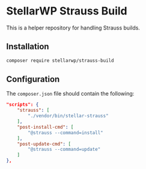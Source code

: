 # StellarWP Strauss Build

This is a helper repository for handling Strauss builds.

## Installation

```bash
composer require stellarwp/strauss-build
```

## Configuration

The `composer.json` file should contain the following:

```json
"scripts": {
	"strauss": [
		"./vendor/bin/stellar-strauss"
	],
	"post-install-cmd": [
		"@strauss --command=install"
	],
	"post-update-cmd": [
		"@strauss --command=update"
	]
},
```

